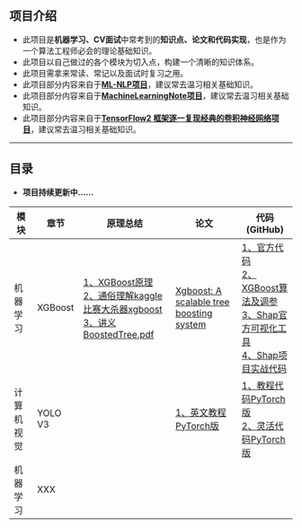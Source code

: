 ## 项目介绍

- 此项目是**机器学习、CV面试**中常考到的**知识点、论文和代码实现**，也是作为一个算法工程师必会的理论基础知识。
- 此项目以自己做过的各个模块为切入点，构建一个清晰的知识体系。
- 此项目需拿来常读、常记以及面试时复习之用。
- 此项目部分内容来自于[**ML-NLP项目**](https://github.com/NLP-LOVE/ML-NLP)，建议常去温习相关基础知识。
- 此项目部分内容来自于[**MachineLearningNote项目**](https://github.com/LeBron-Jian/MachineLearningNote)，建议常去温习相关基础知识。
- 此项目部分内容来自于[**TensorFlow2 框架逐一复现经典的卷积神经网络项目**](https://github.com/Keyird/DeepLearning-TensorFlow2)，建议常去温习相关基础知识。


------

## 目录

- **项目持续更新中......**

| 模块     | 章节                                                         | 原理总结                         | 论文    | 代码(GitHub)    |
| -------- | ------------------------------------------------------------ | --------------------------------------- | --------- | --------- |
| 机器学习 | XGBoost | [1、XGBoost原理](https://blog.csdn.net/a819825294/article/details/51206410)<br>[2、通俗理解kaggle比赛大杀器xgboost](https://blog.csdn.net/v_JULY_v/article/details/81410574)<br>[3、讲义BoostedTree.pdf](https://web.njit.edu/~usman/courses/cs675_spring20/BoostedTree.pdf) | [Xgboost: A scalable tree boosting system](https://dl.acm.org/doi/pdf/10.1145/2939672.2939785) | [1、官方代码](https://github.com/dmlc/xgboost)<br>[2、XGBoost算法及调参](https://www.cnblogs.com/wj-1314/p/9402324.html)<br>[3、Shap官方可视化工具](https://github.com/slundberg/shap)<br>[4、Shap项目实战代码](https://github.com/hanlinzhushe/MyProjects/tree/main/XGBoostAndShap)<br> |
| 计算机视觉 | YOLO V3 | []() | [1、英文教程PyTorch版](https://blog.paperspace.com/how-to-implement-a-yolo-object-detector-in-pytorch/)<br> | [1、教程代码PyTorch版](https://github.com/ayooshkathuria/YOLO_v3_tutorial_from_scratch)<br>[2、灵活代码PyTorch版](https://github.com/ayooshkathuria/pytorch-yolo-v3)<br> |
| 机器学习 | XXX | []() | []() | []() |
